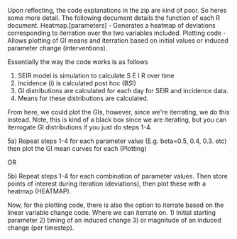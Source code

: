 Upon reflecting, the code explanations in the zip are kind of poor. So heres some more detail.
The following document details the function of each R document.
Heatmap.[parameters] - Generates a heatmap of deviations corresponding to iterration over the two variables included.
Plotting code - Allows plotting of GI means and iterration based on initial values or induced parameter change (interventions).

Essentially the way the code works is as follows
1) SEIR model is simulation to calculate S E I R over time
2) Incidence (i) is calculated post hoc (B*S*I)
3) GI distributions are calculated for each day for SEIR and incidence data.
4) Means for these distributions are calculated.

From here, we could plot the GIs, however, since we're iterrating, we do this instead.
Note, this is kind of a black box since we are iterating, but you can iterrogate GI distributions if you just do steps 1-4.

5a) Repeat steps 1-4 for each parameter value (E.g. beta=0.5, 0.4, 0.3. etc) then plot the GI mean curves for each (Plotting)

OR

5b) Repeat steps 1-4 for each combination of parameter values. Then store points of interest during iteration (deviations), then plot these with a heatmap (HEATMAP).

Now, for the plotting code, there is also the option to iterrate based on the linear variable change code. Where we can iterrate on. 1) Initial starting parameter 2) timing of an induced change 3) or magnitude of an induced change (per timestep).
